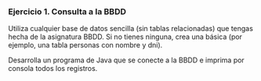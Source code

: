 ### Ejercicio 1. Consulta a la BBDD

Utiliza cualquier base de datos sencilla (sin tablas relacionadas) que tengas hecha de la asignatura BBDD. Si no tienes ninguna, crea una básica (por ejemplo, una tabla personas con nombre y dni).

Desarrolla un programa de Java que se conecte a la BBDD e imprima por consola todos los registros.

